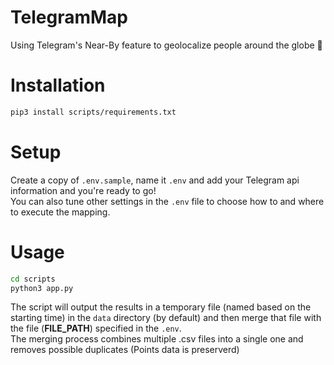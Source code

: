 # TelegramMap
Using Telegram's Near-By feature to geolocalize people around the globe 🧭  

# Installation
```bash
pip3 install scripts/requirements.txt
```

# Setup
Create a copy of ```.env.sample```, name it  ```.env``` and add your Telegram api information and you're ready to go!<br>
You can also tune other settings in the ```.env``` file to choose how to and where to execute the mapping.

# Usage
```bash
cd scripts
python3 app.py
```
The script will output the results in a temporary file (named based on the starting time) in the ```data``` directory (by default) and then merge that file with the file (<b>FILE_PATH</b>) specified in the ```.env```. <br>
The merging process combines multiple .csv files into a single one and removes possible duplicates (Points data is preserverd)
